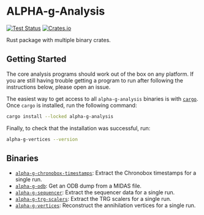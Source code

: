 # ALPHA-g-Analysis

[![Test Status](https://github.com/ALPHA-g-Experiment/alpha-g/actions/workflows/rust.yml/badge.svg)](https://github.com/ALPHA-g-Experiment/alpha-g/actions/workflows/rust.yml)
[![Crates.io](https://img.shields.io/crates/v/alpha-g-analysis?labelColor=383f47)](https://crates.io/crates/alpha-g-analysis)

Rust package with multiple binary crates.

## Getting Started

The core analysis programs should work out of the box on any platform. If you
are still having trouble getting a program to run after following the
instructions below, please open an issue.

The easiest way to get access to all `alpha-g-analysis` binaries is with
[`cargo`](https://doc.rust-lang.org/cargo/getting-started/installation.html).
Once `cargo` is installed, run the following command:

```bash
cargo install --locked alpha-g-analysis
```

Finally, to check that the installation was successful, run:

```bash
alpha-g-vertices --version
```

## Binaries

- [`alpha-g-chronobox-timestamps`](src/bin/alpha-g-chronobox-timestamps/README.md):
Extract the Chronobox timestamps for a single run.
- [`alpha-g-odb`](src/bin/alpha-g-odb/README.md):
Get an ODB dump from a MIDAS file.
- [`alpha-g-sequencer`](src/bin/alpha-g-sequencer/README.md):
Extract the sequencer data for a single run.
- [`alpha-g-trg-scalers`](src/bin/alpha-g-trg-scalers/README.md):
Extract the TRG scalers for a single run.
- [`alpha-g-vertices`](src/bin/alpha-g-vertices/README.md):
Reconstruct the annihilation vertices for a single run.
